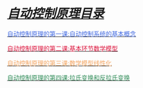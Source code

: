 # ***<u>自动控制原理目录</u>***

[<font color="royalblue">自动控制原理的第一课:自动控制系统的基本概念</font>](./1.md)

[<font color="crimson">自动控制原理的第二课:基本环节数学模型</font>](./2.md)

[<font color="sandybrown">自动控制原理的第三课:数学模型线性化</font>](./3.md)

[<font color="seagreen">自动控制原理的第四课:拉氏变换和反拉氏变换</font>](./4.md)